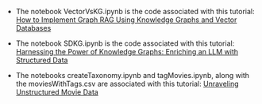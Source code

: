 * The notebook VectorVsKG.ipynb is the code associated with this tutorial: [How to Implement Graph RAG Using Knowledge Graphs and Vector Databases](https://towardsdatascience.com/how-to-implement-graph-rag-using-knowledge-graphs-and-vector-databases-60bb69a22759)

* The notebook SDKG.ipynb is the code associated with this tutorial: [Harnessing the Power of Knowledge Graphs: Enriching an LLM with Structured Data](https://medium.com/towards-data-science/harnessing-the-power-of-knowledge-graphs-enriching-an-llm-with-structured-data-997fabc62386?sk=552a8f07ad3a14a55c3b944c9bc484d2)

* The notebooks createTaxonomy.ipynb and tagMovies.ipynb, along with the moviesWithTags.csv are associated with this tutorial: [Unraveling Unstructured Movie Data](https://towardsdatascience.com/unraveling-unstructured-movie-data-04d5ff787600?source=friends_link&sk=567bca3ce60a8ccf71c0366a3ca07344)

